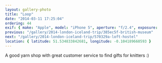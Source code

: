 ```yaml
---
layout: gallery-photo
title: "Loop"
date: "2014-03-11 17:25:04"
ordering: 44
exif: { make: "Apple", model: "iPhone 5", aperture: "f/2.4", exposure: "1/40" }
previous: "/gallery/2014-london-iceland-trip/385ec5f-british-museum"
next: "/gallery/2014-london-iceland-trip/570329a-loft-hostel"
location: { latitude: 51.534833842681, longitude: -0.104189660593 }
---
```


A good yarn shop with great customer service to find gifts for knitters :)
